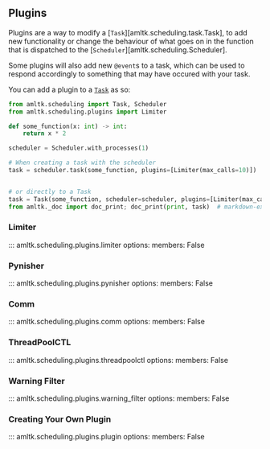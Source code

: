 ## Plugins

Plugins are a way to modify a [`Task`][amltk.scheduling.task.Task], to add new functionality
or change the behaviour of what goes on in the function that is dispatched to the
[`Scheduler`][amltk.scheduling.Scheduler].

Some plugins will also add new `@event`s to a task, which can be used to respond accordingly to
something that may have occured with your task.

You can add a plugin to a [`Task`](site:reference/tasks/index.md) as so:

```python exec="true" html="true" source="material-block"
from amltk.scheduling import Task, Scheduler
from amltk.scheduling.plugins import Limiter

def some_function(x: int) -> int:
    return x * 2

scheduler = Scheduler.with_processes(1)

# When creating a task with the scheduler
task = scheduler.task(some_function, plugins=[Limiter(max_calls=10)])


# or directly to a Task
task = Task(some_function, scheduler=scheduler, plugins=[Limiter(max_calls=10)])
from amltk._doc import doc_print; doc_print(print, task)  # markdown-exec: hide
```

### Limiter
::: amltk.scheduling.plugins.limiter
    options:
        members: False

### Pynisher
::: amltk.scheduling.plugins.pynisher
    options:
        members: False

### Comm
::: amltk.scheduling.plugins.comm
    options:
        members: False

### ThreadPoolCTL
::: amltk.scheduling.plugins.threadpoolctl
    options:
        members: False

### Warning Filter
::: amltk.scheduling.plugins.warning_filter
    options:
        members: False

### Creating Your Own Plugin
::: amltk.scheduling.plugins.plugin
    options:
        members: False

